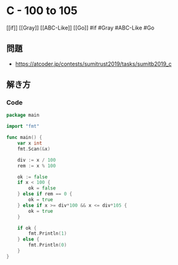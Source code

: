 # C - 100 to 105
[[if]] [[Gray]] [[ABC-Like]] [[Go]]
#if #Gray #ABC-Like #Go 

## 問題
- https://atcoder.jp/contests/sumitrust2019/tasks/sumitb2019_c

## 解き方
### Code
```go
package main

import "fmt"

func main() {
	var x int
	fmt.Scan(&x)

	div := x / 100
	rem := x % 100

	ok := false
	if x < 100 {
		ok = false
	} else if rem == 0 {
		ok = true
	} else if x >= div*100 && x <= div*105 {
		ok = true
	}

	if ok {
		fmt.Println(1)
	} else {
		fmt.Println(0)
	}
}
```